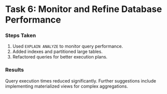 # Task 6: Monitor and Refine Database Performance

### Steps Taken
1. Used `EXPLAIN ANALYZE` to monitor query performance.
2. Added indexes and partitioned large tables.
3. Refactored queries for better execution plans.

### Results
Query execution times reduced significantly. Further suggestions include implementing materialized views for complex aggregations.
